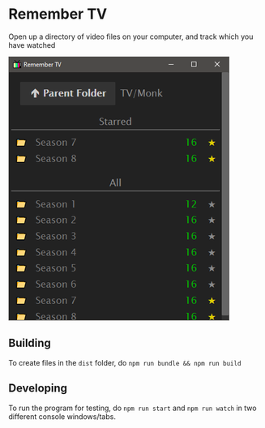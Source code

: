 # Remember TV

Open up a directory of video files on your computer, and track which you have watched

![](https://raw.githubusercontent.com/ArtskydJ/Remember-TV/master/screenshots/Capture_2022-01-29.PNG)

## Building

To create files in the `dist` folder, do `npm run bundle && npm run build`

## Developing

To run the program for testing, do `npm run start` and `npm run watch` in two different console windows/tabs.
